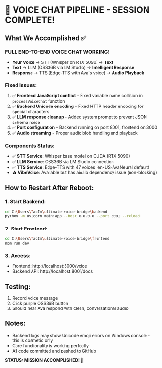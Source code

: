 # 🎉 VOICE CHAT PIPELINE - SESSION COMPLETE!

## What We Accomplished ✅

### **FULL END-TO-END VOICE CHAT WORKING!**
- **Your Voice** → STT (Whisper on RTX 5090) → **Text**
- **Text** → LLM (OSS36B via LM Studio) → **Intelligent Response**  
- **Response** → TTS (Edge-TTS with Ava's voice) → **Audio Playback**

### Fixed Issues:
1. ✅ **Frontend JavaScript conflict** - Fixed variable name collision in `processVoiceChat` function
2. ✅ **Backend Unicode encoding** - Fixed HTTP header encoding for special characters  
3. ✅ **LLM response cleanup** - Added system prompt to prevent JSON schema noise
4. ✅ **Port configuration** - Backend running on port 8001, frontend on 3000
5. ✅ **Audio streaming** - Proper audio blob handling and playback

### Components Status:
- ✅ **STT Service**: Whisper base model on CUDA (RTX 5090)
- ✅ **LLM Service**: OSS36B via LM Studio connection  
- ✅ **TTS Service**: Edge-TTS with 47 voices (en-US-AvaNeural default)
- ⚠️ **VibeVoice**: Available but has aio.lib dependency issue (non-blocking)

## How to Restart After Reboot:

### 1. Start Backend:
```bash
cd C:\Users\TacIm\ultimate-voice-bridge\backend
python -m uvicorn main:app --host 0.0.0.0 --port 8001 --reload
```

### 2. Start Frontend:
```bash
cd C:\Users\TacIm\ultimate-voice-bridge\frontend  
npm run dev
```

### 3. Access:
- Frontend: http://localhost:3000/voice
- Backend API: http://localhost:8001/docs

## Testing:
1. Record voice message
2. Click purple OSS36B button  
3. Should hear Ava respond with clean, conversational audio

## Notes:
- Backend logs may show Unicode emoji errors on Windows console - this is cosmetic only
- Core functionality is working perfectly
- All code committed and pushed to GitHub

**STATUS: MISSION ACCOMPLISHED! 🚀**